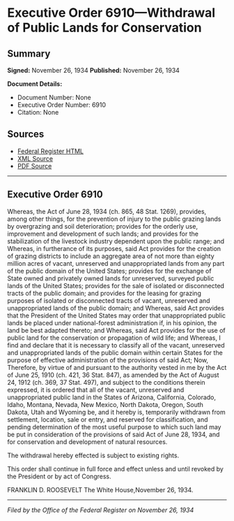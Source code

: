 # Executive Order 6910—Withdrawal of Public Lands for Conservation

## Summary

**Signed:** November 26, 1934
**Published:** November 26, 1934

**Document Details:**
- Document Number: None
- Executive Order Number: 6910
- Citation: None

## Sources
- [Federal Register HTML](https://www.presidency.ucsb.edu/documents/executive-order-6910-withdrawal-public-lands-for-conservation)
- [XML Source](None)
- [PDF Source](None)

---

## Executive Order 6910

Whereas, the Act of June 28, 1934 (ch. 865, 48 Stat. 1269), provides, among other things, for the prevention of injury to the public grazing lands by overgrazing and soil deterioration; provides for the orderly use, improvement and development of such lands; and provides for the stabilization of the livestock industry dependent upon the public range; and
Whereas, in furtherance of its purposes, said Act provides for the creation of grazing districts to include an aggregate area of not more than eighty million acres of vacant, unreserved and unappropriated lands from any part of the public domain of the United States; provides for the exchange of State owned and privately owned lands for unreserved, surveyed public lands of the United States; provides for the sale of isolated or disconnected tracts of the public domain; and provides for the leasing for grazing purposes of isolated or disconnected tracts of vacant, unreserved and unappropriated lands of the public domain; and
Whereas, said Act provides that the President of the United States may order that unappropriated public lands be placed under national-forest administration if, in his opinion, the land be best adapted thereto; and
Whereas, said Act provides for the use of public land for the conservation or propagation of wild life; and
Whereas, I find and declare that it is necessary to classify all of the vacant, unreserved and unappropriated lands of the public domain within certain States for the purpose of effective administration of the provisions of said Act;
Now, Therefore, by virtue of and pursuant to the authority vested in me by the Act of June 25, 1910 (ch. 421, 36 Stat. 847), as amended by the Act of August 24, 1912 (ch. 369, 37 Stat. 497), and subject to the conditions therein expressed, it is ordered that all of the vacant, unreserved and unappropriated public land in the States of Arizona, California, Colorado, Idaho, Montana, Nevada, New Mexico, North Dakota, Oregon, South Dakota, Utah and Wyoming be, and it hereby is, temporarily withdrawn from settlement, location, sale or entry, and reserved for classification, and pending determination of the most useful purpose to which such land may be put in consideration of the provisions of said Act of June 28, 1934, and for conservation and development of natural resources.

The withdrawal hereby effected is subject to existing rights.

This order shall continue in full force and effect unless and until revoked by the President or by act of Congress.

FRANKLIN D. ROOSEVELT
The White House,November 26, 1934.

---

*Filed by the Office of the Federal Register on November 26, 1934*
